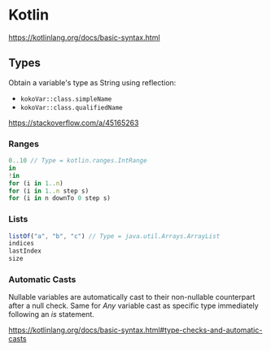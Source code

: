# Kotlin

<https://kotlinlang.org/docs/basic-syntax.html>

## Types

Obtain a variable's type as String using reflection:

* `kokoVar::class.simpleName`
* `kokoVar::class.qualifiedName`

<https://stackoverflow.com/a/45165263>

### Ranges

```js
0..10 // Type = kotlin.ranges.IntRange
in
!in
for (i in 1..n)
for (i in 1..n step s)
for (i in n downTo 0 step s)
```

### Lists

```js
listOf("a", "b", "c") // Type = java.util.Arrays.ArrayList
indices
lastIndex
size
```

### Automatic Casts

Nullable variables are automatically cast to their non-nullable counterpart after a null check.
Same for _Any_ variable cast as specific type immediately following an _is_ statement.

<https://kotlinlang.org/docs/basic-syntax.html#type-checks-and-automatic-casts>
